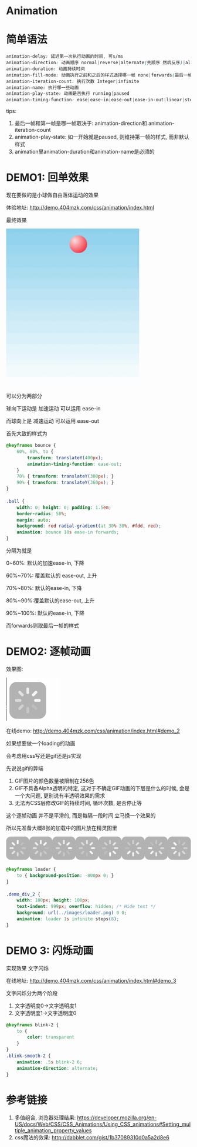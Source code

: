 # Animation

# 简单语法

```css
animation-delay: 延迟第一次执行动画的时间, 可s/ms
animation-direction: 动画顺序 normal|reverse|alternate(先顺序 然后反序)|alternate-reverse(先反序 后顺序), 可组合,分隔
animation-duration: 动画持续时间
animation-fill-mode: 动画执行之前和之后的样式选择哪一帧 none|forwards(最后一帧)|backwards(第一帧)|both 
animation-iteration-count: 执行次数 Integer|infinite
animation-name: 执行哪一些动画
animation-play-state: 动画是否执行 running|paused
animation-timing-function: ease|ease-in|ease-out|ease-in-out|linear|step-start|step-end|steps(4, end)
```

tips:

1. 最后一帧和第一帧是哪一帧取决于: animation-direction和 animation-iteration-count
2. animation-play-state: 如一开始就是paused, 则维持第一帧的样式, 而非默认样式
3. animation里animation-duration和animation-name是必须的

# DEMO1: 回单效果

现在要做的是小球做自由落体运动的效果

体验地址: http://demo.404mzk.com/css/animation/index.html

最终效果

![自由落体球效果](/assets/animation-demo-1.gif)

可以分为两部分

球向下运动是 加速运动 可以运用 ease-in

而球向上是 减速运动 可以运用 ease-out

首先大致的样式为

```css
@keyframes bounce {
    60%, 80%, to {
        transform: translateY(400px);
        animation-timing-function: ease-out;
    }
    70% { transform: translateY(300px); }
    90% { transform: translateY(360px); }
}

.ball {
    width: 0; height: 0; padding: 1.5em;
    border-radius: 50%;
    margin: auto;
    background: red radial-gradient(at 30% 30%, #fdd, red);
    animation: bounce 10s ease-in forwards;
}
```

分隔为就是 

0~60%: 默认的加速ease-in, 下降

60%~70%: 覆盖默认的 ease-out, 上升

70%~80%: 默认的ease-in, 下降

80%~90%:覆盖默认的ease-out, 上升

90%~100%: 默认的ease-in, 下降

而forwards则取最后一帧的样式

# DEMO2: 逐帧动画

效果图:

![逐帧loading图](/assets/animation-2.gif)

在线demo: http://demo.404mzk.com/css/animation/index.html#demo_2

如果想要做一个loading的动画

会考虑用css写还是gif还是js实现



先说说gif的弊端

1. GIF图片的颜色数量被限制在256色
2. GIF不具备Alpha透明的特定, 这对于不确定GIF动画的下层是什么的时候, 会是一个大问题, 更别说有半透明效果的需求
3. 无法再CSS层修改GIF的持续时间, 循环次数, 是否停止等

这个逐帧动画 并不是平滑的, 而是每隔一段时间 立马换一个效果的

所以先准备大概8张的加载中的图片放在精灵图里 

![加载中](/assets/loader.png)


```css
@keyframes loader {
    to { background-position: -800px 0; }
}

.demo_div_2 {
    width: 100px; height: 100px;
    text-indent: 999px; overflow: hidden; /* Hide text */
    background: url(../images/loader.png) 0 0;
    animation: loader 1s infinite steps(8);
}
```

# DEMO 3: 闪烁动画

实现效果 文字闪烁

在线地址: http://demo.404mzk.com/css/animation/index.html#demo_3

文字闪烁分为两个阶段

1. 文字透明度0->文字透明度1
2. 文字透明度1->文字透明度0

```css
@keyframes blink-2 { 
    to { 
        color: transparent 
    }
}
.blink-smooth-2 {
    animation: .5s blink-2 6;
    animation-direction: alternate;
}
```

# 参考链接

1. 多值组合, 浏览器处理结果: https://developer.mozilla.org/en-US/docs/Web/CSS/CSS_Animations/Using_CSS_animations#Setting_multiple_animation_property_values
2. css魔法的效果: http://dabblet.com/gist/1b37089310d0a5a2d8e6